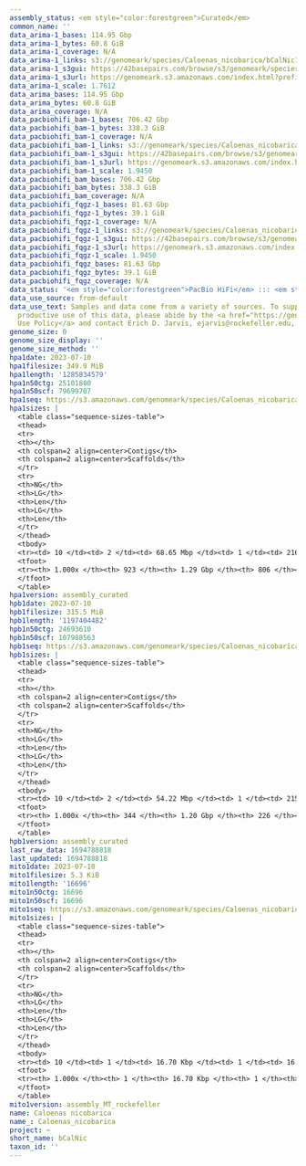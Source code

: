 ```yaml
---
assembly_status: <em style="color:forestgreen">Curated</em>
common_name: ''
data_arima-1_bases: 114.95 Gbp
data_arima-1_bytes: 60.8 GiB
data_arima-1_coverage: N/A
data_arima-1_links: s3://genomeark/species/Caloenas_nicobarica/bCalNic1/genomic_data/arima/<br>
data_arima-1_s3gui: https://42basepairs.com/browse/s3/genomeark/species/Caloenas_nicobarica/bCalNic1/genomic_data/arima/
data_arima-1_s3url: https://genomeark.s3.amazonaws.com/index.html?prefix=species/Caloenas_nicobarica/bCalNic1/genomic_data/arima/
data_arima-1_scale: 1.7612
data_arima_bases: 114.95 Gbp
data_arima_bytes: 60.8 GiB
data_arima_coverage: N/A
data_pacbiohifi_bam-1_bases: 706.42 Gbp
data_pacbiohifi_bam-1_bytes: 338.3 GiB
data_pacbiohifi_bam-1_coverage: N/A
data_pacbiohifi_bam-1_links: s3://genomeark/species/Caloenas_nicobarica/bCalNic1/genomic_data/pacbio_hifi/<br>
data_pacbiohifi_bam-1_s3gui: https://42basepairs.com/browse/s3/genomeark/species/Caloenas_nicobarica/bCalNic1/genomic_data/pacbio_hifi/
data_pacbiohifi_bam-1_s3url: https://genomeark.s3.amazonaws.com/index.html?prefix=species/Caloenas_nicobarica/bCalNic1/genomic_data/pacbio_hifi/
data_pacbiohifi_bam-1_scale: 1.9450
data_pacbiohifi_bam_bases: 706.42 Gbp
data_pacbiohifi_bam_bytes: 338.3 GiB
data_pacbiohifi_bam_coverage: N/A
data_pacbiohifi_fqgz-1_bases: 81.63 Gbp
data_pacbiohifi_fqgz-1_bytes: 39.1 GiB
data_pacbiohifi_fqgz-1_coverage: N/A
data_pacbiohifi_fqgz-1_links: s3://genomeark/species/Caloenas_nicobarica/bCalNic1/genomic_data/pacbio_hifi/<br>
data_pacbiohifi_fqgz-1_s3gui: https://42basepairs.com/browse/s3/genomeark/species/Caloenas_nicobarica/bCalNic1/genomic_data/pacbio_hifi/
data_pacbiohifi_fqgz-1_s3url: https://genomeark.s3.amazonaws.com/index.html?prefix=species/Caloenas_nicobarica/bCalNic1/genomic_data/pacbio_hifi/
data_pacbiohifi_fqgz-1_scale: 1.9450
data_pacbiohifi_fqgz_bases: 81.63 Gbp
data_pacbiohifi_fqgz_bytes: 39.1 GiB
data_pacbiohifi_fqgz_coverage: N/A
data_status: '<em style="color:forestgreen">PacBio HiFi</em> ::: <em style="color:forestgreen">Arima</em>'
data_use_source: from-default
data_use_text: Samples and data come from a variety of sources. To support fair and
  productive use of this data, please abide by the <a href="https://genome10k.soe.ucsc.edu/data-use-policies/">Data
  Use Policy</a> and contact Erich D. Jarvis, ejarvis@rockefeller.edu, with any questions.
genome_size: 0
genome_size_display: ''
genome_size_method: ''
hpa1date: 2023-07-10
hpa1filesize: 349.9 MiB
hpa1length: '1285834579'
hpa1n50ctg: 25101800
hpa1n50scf: 79699707
hpa1seq: https://s3.amazonaws.com/genomeark/species/Caloenas_nicobarica/bCalNic1/assembly_curated/bCalNic1.hap1.cur.20230710.fasta.gz
hpa1sizes: |
  <table class="sequence-sizes-table">
  <thead>
  <tr>
  <th></th>
  <th colspan=2 align=center>Contigs</th>
  <th colspan=2 align=center>Scaffolds</th>
  </tr>
  <tr>
  <th>NG</th>
  <th>LG</th>
  <th>Len</th>
  <th>LG</th>
  <th>Len</th>
  </tr>
  </thead>
  <tbody>
  <tr><td> 10 </td><td> 2 </td><td> 68.65 Mbp </td><td> 1 </td><td> 216.43 Mbp </td></tr><tr><td> 20 </td><td> 4 </td><td> 57.55 Mbp </td><td> 2 </td><td> 165.86 Mbp </td></tr><tr><td> 30 </td><td> 6 </td><td> 48.27 Mbp </td><td> 3 </td><td> 122.86 Mbp </td></tr><tr><td> 40 </td><td> 10 </td><td> 29.20 Mbp </td><td> 4 </td><td> 110.15 Mbp </td></tr><tr style="background-color:#cccccc;"><td> 50 </td><td> 14 </td><td style="background-color:#88ff88;"> 25.10 Mbp </td><td> 5 </td><td style="background-color:#88ff88;"> 79.70 Mbp </td></tr><tr><td> 60 </td><td> 20 </td><td> 20.58 Mbp </td><td> 7 </td><td> 42.83 Mbp </td></tr><tr><td> 70 </td><td> 27 </td><td> 14.86 Mbp </td><td> 10 </td><td> 24.86 Mbp </td></tr><tr><td> 80 </td><td> 38 </td><td> 9.29 Mbp </td><td> 16 </td><td> 17.70 Mbp </td></tr><tr><td> 90 </td><td> 68 </td><td> 1.48 Mbp </td><td> 32 </td><td> 3.55 Mbp </td></tr><tr><td> 100 </td><td> 923 </td><td> 15.01 Kbp </td><td> 806 </td><td> 16.52 Kbp </td></tr></tbody>
  <tfoot>
  <tr><th> 1.000x </th><th> 923 </th><th> 1.29 Gbp </th><th> 806 </th><th> 1.29 Gbp </th></tr>
  </tfoot>
  </table>
hpa1version: assembly_curated
hpb1date: 2023-07-10
hpb1filesize: 315.5 MiB
hpb1length: '1197404482'
hpb1n50ctg: 24693610
hpb1n50scf: 107988563
hpb1seq: https://s3.amazonaws.com/genomeark/species/Caloenas_nicobarica/bCalNic1/assembly_curated/bCalNic1.hap2.cur.20230710.fasta.gz
hpb1sizes: |
  <table class="sequence-sizes-table">
  <thead>
  <tr>
  <th></th>
  <th colspan=2 align=center>Contigs</th>
  <th colspan=2 align=center>Scaffolds</th>
  </tr>
  <tr>
  <th>NG</th>
  <th>LG</th>
  <th>Len</th>
  <th>LG</th>
  <th>Len</th>
  </tr>
  </thead>
  <tbody>
  <tr><td> 10 </td><td> 2 </td><td> 54.22 Mbp </td><td> 1 </td><td> 215.72 Mbp </td></tr><tr><td> 20 </td><td> 4 </td><td> 48.12 Mbp </td><td> 2 </td><td> 165.54 Mbp </td></tr><tr><td> 30 </td><td> 7 </td><td> 42.79 Mbp </td><td> 2 </td><td> 165.54 Mbp </td></tr><tr><td> 40 </td><td> 10 </td><td> 28.60 Mbp </td><td> 3 </td><td> 123.28 Mbp </td></tr><tr style="background-color:#cccccc;"><td> 50 </td><td> 15 </td><td style="background-color:#88ff88;"> 24.69 Mbp </td><td> 4 </td><td style="background-color:#88ff88;"> 107.99 Mbp </td></tr><tr><td> 60 </td><td> 20 </td><td> 22.24 Mbp </td><td> 6 </td><td> 70.09 Mbp </td></tr><tr><td> 70 </td><td> 26 </td><td> 18.04 Mbp </td><td> 8 </td><td> 40.86 Mbp </td></tr><tr><td> 80 </td><td> 34 </td><td> 11.98 Mbp </td><td> 13 </td><td> 22.98 Mbp </td></tr><tr><td> 90 </td><td> 47 </td><td> 5.43 Mbp </td><td> 20 </td><td> 11.98 Mbp </td></tr><tr><td> 100 </td><td> 344 </td><td> 15.18 Kbp </td><td> 226 </td><td> 15.18 Kbp </td></tr></tbody>
  <tfoot>
  <tr><th> 1.000x </th><th> 344 </th><th> 1.20 Gbp </th><th> 226 </th><th> 1.20 Gbp </th></tr>
  </tfoot>
  </table>
hpb1version: assembly_curated
last_raw_data: 1694788818
last_updated: 1694788818
mito1date: 2023-07-10
mito1filesize: 5.3 KiB
mito1length: '16696'
mito1n50ctg: 16696
mito1n50scf: 16696
mito1seq: https://s3.amazonaws.com/genomeark/species/Caloenas_nicobarica/bCalNic1/assembly_MT_rockefeller/bCalNic1.MT.20230710.fasta.gz
mito1sizes: |
  <table class="sequence-sizes-table">
  <thead>
  <tr>
  <th></th>
  <th colspan=2 align=center>Contigs</th>
  <th colspan=2 align=center>Scaffolds</th>
  </tr>
  <tr>
  <th>NG</th>
  <th>LG</th>
  <th>Len</th>
  <th>LG</th>
  <th>Len</th>
  </tr>
  </thead>
  <tbody>
  <tr><td> 10 </td><td> 1 </td><td> 16.70 Kbp </td><td> 1 </td><td> 16.70 Kbp </td></tr><tr><td> 20 </td><td> 1 </td><td> 16.70 Kbp </td><td> 1 </td><td> 16.70 Kbp </td></tr><tr><td> 30 </td><td> 1 </td><td> 16.70 Kbp </td><td> 1 </td><td> 16.70 Kbp </td></tr><tr><td> 40 </td><td> 1 </td><td> 16.70 Kbp </td><td> 1 </td><td> 16.70 Kbp </td></tr><tr style="background-color:#cccccc;"><td> 50 </td><td> 1 </td><td style="background-color:#ff8888;"> 16.70 Kbp </td><td> 1 </td><td style="background-color:#ff8888;"> 16.70 Kbp </td></tr><tr><td> 60 </td><td> 1 </td><td> 16.70 Kbp </td><td> 1 </td><td> 16.70 Kbp </td></tr><tr><td> 70 </td><td> 1 </td><td> 16.70 Kbp </td><td> 1 </td><td> 16.70 Kbp </td></tr><tr><td> 80 </td><td> 1 </td><td> 16.70 Kbp </td><td> 1 </td><td> 16.70 Kbp </td></tr><tr><td> 90 </td><td> 1 </td><td> 16.70 Kbp </td><td> 1 </td><td> 16.70 Kbp </td></tr><tr><td> 100 </td><td> 1 </td><td> 16.70 Kbp </td><td> 1 </td><td> 16.70 Kbp </td></tr></tbody>
  <tfoot>
  <tr><th> 1.000x </th><th> 1 </th><th> 16.70 Kbp </th><th> 1 </th><th> 16.70 Kbp </th></tr>
  </tfoot>
  </table>
mito1version: assembly_MT_rockefeller
name: Caloenas nicobarica
name_: Caloenas_nicobarica
project: ~
short_name: bCalNic
taxon_id: ''
---
```

